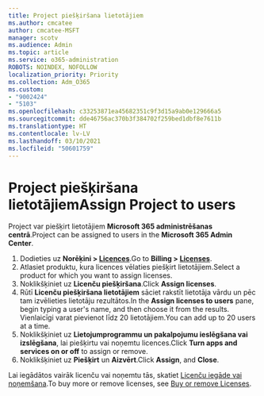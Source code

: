 ```yaml
---
title: Project piešķiršana lietotājiem
ms.author: cmcatee
author: cmcatee-MSFT
manager: scotv
ms.audience: Admin
ms.topic: article
ms.service: o365-administration
ROBOTS: NOINDEX, NOFOLLOW
localization_priority: Priority
ms.collection: Adm_O365
ms.custom:
- "9002424"
- "5103"
ms.openlocfilehash: c33253871ea45682351c9f3d15a9ab0e129666a5
ms.sourcegitcommit: dde46756ac370b3f384702f259bed1dbf8e7611b
ms.translationtype: HT
ms.contentlocale: lv-LV
ms.lasthandoff: 03/10/2021
ms.locfileid: "50601759"
---
```

# <a name="assign-project-to-users"></a><span data-ttu-id="2a7d1-102">Project piešķiršana lietotājiem</span><span class="sxs-lookup"><span data-stu-id="2a7d1-102">Assign Project to users</span></span>

<span data-ttu-id="2a7d1-103">Project var piešķirt lietotājiem **Microsoft 365 administrēšanas centrā**.</span><span class="sxs-lookup"><span data-stu-id="2a7d1-103">Project can be assigned to users in the **Microsoft 365 Admin Center**.</span></span>

1. <span data-ttu-id="2a7d1-104">Dodieties uz **Norēķini > [Licences](https://go.microsoft.com/fwlink/p/?linkid=842264)**.</span><span class="sxs-lookup"><span data-stu-id="2a7d1-104">Go to **Billing > [Licenses](https://go.microsoft.com/fwlink/p/?linkid=842264)**.</span></span>
2. <span data-ttu-id="2a7d1-105">Atlasiet produktu, kura licences vēlaties piešķirt lietotājiem.</span><span class="sxs-lookup"><span data-stu-id="2a7d1-105">Select a product for which you want to assign licenses.</span></span>
3. <span data-ttu-id="2a7d1-106">Noklikšķiniet uz **Licenču piešķiršana**.</span><span class="sxs-lookup"><span data-stu-id="2a7d1-106">Click **Assign licenses**.</span></span>
4. <span data-ttu-id="2a7d1-107">Rūtī **Licenču piešķiršana lietotājiem** sāciet rakstīt lietotāja vārdu un pēc tam izvēlieties lietotāju rezultātos.</span><span class="sxs-lookup"><span data-stu-id="2a7d1-107">In the **Assign licenses to users** pane, begin typing a user's name, and then choose it from the results.</span></span> <span data-ttu-id="2a7d1-108">Vienlaicīgi varat pievienot līdz 20 lietotājiem.</span><span class="sxs-lookup"><span data-stu-id="2a7d1-108">You can add up to 20 users at a time.</span></span>
5. <span data-ttu-id="2a7d1-109">Noklikšķiniet uz **Lietojumprogrammu un pakalpojumu ieslēgšana vai izslēgšana**, lai piešķirtu vai noņemtu licences.</span><span class="sxs-lookup"><span data-stu-id="2a7d1-109">Click **Turn apps and services on or off** to assign or remove.</span></span>
6. <span data-ttu-id="2a7d1-110">Noklikšķiniet uz **Piešķirt** un **Aizvērt**.</span><span class="sxs-lookup"><span data-stu-id="2a7d1-110">Click **Assign**, and **Close**.</span></span>

<span data-ttu-id="2a7d1-111">Lai iegādātos vairāk licenču vai noņemtu tās, skatiet [Licenču iegāde vai noņemšana](https://docs.microsoft.com/microsoft-365/commerce/licenses/buy-licenses#buy-or-remove-licenses-for-your-business-subscription).</span><span class="sxs-lookup"><span data-stu-id="2a7d1-111">To buy more or remove licenses, see [Buy or remove Licenses](https://docs.microsoft.com/microsoft-365/commerce/licenses/buy-licenses#buy-or-remove-licenses-for-your-business-subscription).</span></span>